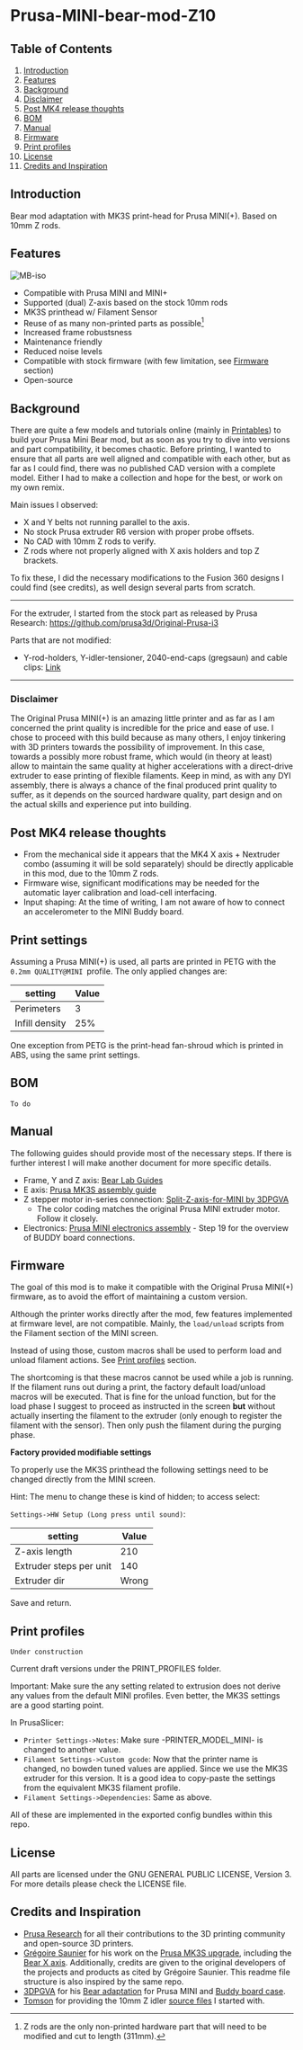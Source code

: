 # Prusa-MINI-bear-mod-Z10

## Table of Contents
1. [Introduction](#Introduction) 
1. [Features](#Features)
1. [Background](#Background)
1. [Disclaimer](#Disclaimer)
1. [Post MK4 release thoughts](#Post-MK4-release-thoughts)
1. [BOM](#BOM)
1. [Manual](#Manual)
1. [Firmware](#Firmware)
1. [Print profiles](#Print-profiles)
1. [License](#License)
1. [Credits and Inspiration](#Credits-and-Inspiration)

## Introduction

Bear mod adaptation with MK3S print-head for Prusa MINI(+). Based on 10mm Z rods.

## Features

![MB-iso](PICTURES/MB-Z10.png)

- Compatible with Prusa MINI and MINI+
- Supported (dual) Z-axis based on the stock 10mm rods
- MK3S printhead w/ Filament Sensor
- Reuse of as many non-printed parts as possible[^1]
- Increased frame robustsness
- Maintenance friendly
- Reduced noise levels
- Compatible with stock firmware (with few limitation, see [Firmware](#Firmware) section)
- Open-source

[^1]: Z rods are the only non-printed hardware part that will need to be modified and cut to length (311mm).

## Background

There are quite a few models and tutorials online (mainly in [Printables](https://www.printables.com/search/all?q=prusa%20bear%20mini)) to build your Prusa Mini Bear mod, but as soon as you try to dive into versions and part compatibility, it becomes chaotic. Before printing, I wanted to ensure that all parts are well aligned and compatible with each other, but as far as I could find, there was no published CAD version with a complete model. Either I had to make a collection and hope for the best, or work on my own remix.

Main issues I observed:

- X and Y belts not running parallel to the axis.
- No stock Prusa extruder R6 version with proper probe offsets.
- No CAD with 10mm Z rods to verify.
- Z rods where not properly aligned with X axis holders and top Z brackets.

To fix these, I did the necessary modifications to the Fusion 360 designs I could find (see credits), as well design several parts from scratch.

----

For the extruder, I started from the stock part as released by Prusa Research: https://github.com/prusa3d/Original-Prusa-i3

Parts that are not modified:

- Y-rod-holders, Y-idler-tensioner, 2040-end-caps (gregsaun) and cable clips: [Link](https://github.com/gregsaun/prusa_i3_bear_upgrade)

---

### Disclaimer

The Original Prusa MINI(+) is an amazing little printer and as far as I am concerned the print quality is incredible for the price and ease of use. I chose to proceed with this build because as many others, I enjoy tinkering with 3D printers towards the possibility of improvement. In this case, towards a possibly more robust frame, which would (in theory at least) allow to maintain the same quality at higher accelerations with a direct-drive extruder to ease printing of flexible filaments. Keep in mind, as with any DYI assembly, there is always a chance of the final produced print quality to suffer, as it depends on the sourced hardware quality, part design and on the actual skills and experience put into building.

## Post MK4 release thoughts

- From the mechanical side it appears that the MK4 X axis + Nextruder combo (assuming it will be sold separately) should be directly applicable in this mod, due to the 10mm Z rods.
- Firmware wise, significant modifications may be needed for the automatic layer calibration and load-cell interfacing.
- Input shaping: At the time of writing, I am not aware of how to connect an accelerometer to the MINI Buddy board.

## Print settings

Assuming a Prusa MINI(+) is used, all parts are printed in PETG with the `0.2mm QUALITY@MINI `profile. The only applied changes are:

| setting | Value |
|-------- | ----- |
| Perimeters | 3 |
| Infill density | 25% |

One exception from PETG is the print-head fan-shroud which is printed in ABS, using the same print settings.

## BOM

`To do`

## Manual

The following guides should provide most of the necessary steps. If there is further interest I will make another document for more specific details.

- Frame, Y and Z axis: [Bear Lab Guides](https://guides.bear-lab.com/c/BearFrame_Assembly_Guide)
- E axis: [Prusa MK3S assembly guide](https://help.prusa3d.com/guide/5-e-axis-assembly_169235)
- Z stepper motor in-series connection: [Split-Z-axis-for-MINI by 3DPGVA](https://github.com/3DPGVA/Split-Z-Axis-for-MINI/blob/master/2020-08-14_20h49_21.jpg)
    - The color coding matches the original Prusa MINI extruder motor. Follow it closely.
- Electronics: [Prusa MINI electronics assembly](https://help.prusa3d.com/guide/5-lcd-assembly-electronics_202703) - Step 19 for the overview of BUDDY board connections.

## Firmware

The goal of this mod is to make it compatible with the Original Prusa MINI(+) firmware, as to avoid the effort of maintaining a custom version.

Although the printer works directly after the mod, few features implemented at firmware level, are not compatible. Mainly, the `load/unload` scripts from the Filament section of the MINI screen.

Instead of using those, custom macros shall be used to perform load and unload filament actions. See [Print profiles](#Print-profiles) section.

The shortcoming is that these macros cannot be used while a job is running. If the filament runs out during a print, the factory default load/unload macros will be executed. That is fine for the unload function, but for the load phase I suggest to proceed as instructed in the screen **but** without actually inserting the filament to the extruder (only enough to register the filament with the sensor). Then only push the filament during the purging phase.

**Factory provided modifiable settings**

To properly use the MK3S printhead the following settings need to be changed directly from the MINI screen. 

Hint: The menu to change these is kind of hidden; to access select:

`Settings->HW Setup (Long press until sound)`:

| setting | Value |
|-------- | ----- |
| Z-axis length | 210 |
| Extruder steps per unit | 140 |
| Extruder dir | Wrong |

Save and return.


## Print profiles

`Under construction`

Current draft versions under the PRINT_PROFILES folder.

Important: Make sure the any setting related to extrusion does not derive any values from the default MINI profiles. Even better, the MK3S settings are a good starting point.

In PrusaSlicer:
- `Printer Settings->Notes`: Make sure -PRINTER_MODEL_MINI- is changed to another value.
- `Filament Settings->Custom gcode`: Now that the printer name is changed, no bowden tuned values are applied. Since we use the MK3S extruder for this version. It is a good idea to copy-paste the settings from the equivalent MK3S filament profile.
- `Filament Settings->Dependencies`: Same as above. 

All of these are implemented in the exported config bundles within this repo.

## License


All parts are licensed under the GNU GENERAL PUBLIC LICENSE, Version 3. For more details please check the LICENSE file.

## Credits and Inspiration
- [Prusa Research](https://www.prusa3d.com/) for all their contributions to the 3D printing community and open-source 3D printers.
- [Grégoire Saunier](https://github.com/gregsaun) for his work on the [Prusa MK3S upgrade](https://github.com/gregsaun/prusa_i3_bear_upgrade), including the [Bear X axis](https://github.com/gregsaun/bear_extruder_and_x_axis). Additionally, credits are given to the original developers of the projects and products as cited by Grégoire Saunier. This readme file structure is also inspired by the same repo.
- [3DPGVA](https://github.com/3DPGVA) for his [Bear adaptation](https://www.printables.com/model/37939-prusa-mini-mk3s-bear-ultra-upgraded) for Prusa MINI and [Buddy board case](https://www.printables.com/model/36612-prusamini-buddy-board-case-for-mk3s-like).
- [Tomson](https://www.printables.com/social/88572-tomson/models?o=download_count) for providing the 10mm Z idler [source files](https://www.printables.com/model/64032-mini-bear-remixsmokistylewith-alternative-z-rod/files) I started with.

